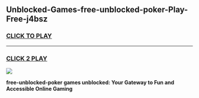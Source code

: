 
## Unblocked-Games-free-unblocked-poker-Play-Free-j4bsz
<h3>
<a href="https://premium76.site?title=free-unblocked-poker&ref=12A">CLICK TO PLAY</a></h3>
<hr>

<h3>
<a href="https://premium76.site?title=free-unblocked-poker&ref=12A">CLICK 2 PLAY</a>
  
</h3>

<a href="https://premium76.site?title=free-unblocked-poker&ref=12A"><img src="https://clearcache.store/games.png"></a>


**free-unblocked-poker games unblocked: Your Gateway to Fun and Accessible Online Gaming**
